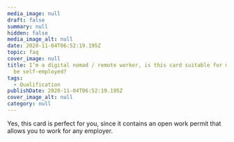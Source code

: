 ```yaml
---
media_image: null
draft: false
summary: null
hidden: false
media_image_alt: null
date: 2020-11-04T06:52:19.195Z
topic: faq
cover_image: null
title: I’m a digital nomad / remote worker, is this card suitable for me? Can I
  be self-employed?
tags:
  - Qualification
publishDate: 2020-11-04T06:52:19.195Z
cover_image_alt: null
category: null
---
```

Yes, this card is perfect for you, since it contains an open work permit that allows you to work for any employer.
